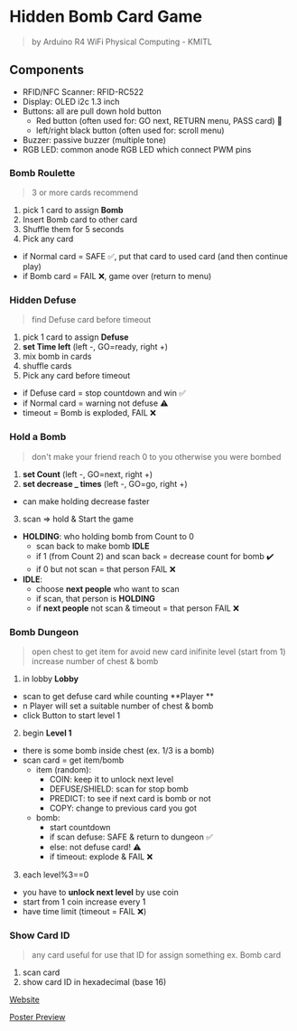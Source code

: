 # Hidden Bomb Card Game 

> by Arduino R4 WiFi
> Physical Computing - KMITL

## Components
- RFID/NFC Scanner: RFID-RC522
- Display: OLED i2c 1.3 inch
- Buttons: all are pull down hold button 
  - Red button (often used for: GO next, RETURN menu, PASS card) 🔴
  - left/right black button (often used for: scroll menu)
- Buzzer: passive buzzer (multiple tone)
- RGB LED: common anode RGB LED which connect PWM pins


### Bomb Roulette
> 3 or more cards recommend
1. pick 1 card to assign __Bomb__
2. Insert Bomb card to other card
3. Shuffle them for 5 seconds
4. Pick any card
  - if Normal card = SAFE ✅, put that card to used card (and then continue play)
  - if Bomb card = FAIL ❌, game over (return to menu)

### Hidden Defuse
> find Defuse card before timeout
1. pick 1 card to assign __Defuse__
2. **set Time left** (left -, GO=ready, right +)
3. mix bomb in cards
4. shuffle cards
5. Pick any card before timeout
  - if Defuse card = stop countdown and win ✅
  - if Normal card = warning not defuse ⚠️
  - timeout = Bomb is exploded, FAIL ❌

### Hold a Bomb
> don't make your friend reach 0 to you
> otherwise you were bombed
1. **set Count** (left -, GO=next, right +)
2. **set decrease _ times** (left -, GO=go, right +)
  - can make holding decrease faster
3. scan => hold & Start the game
  - **HOLDING**: who holding bomb from Count to 0
    - scan back to make bomb **IDLE**
    - if 1 (from Count 2) and scan back = decrease count for bomb ✔️
    - if 0 but not scan = that person FAIL ❌
  - **IDLE**: 
    - choose __next people__ who want to scan
    - if scan, that person is **HOLDING**
    - if __next people__ not scan & timeout = that person FAIL ❌

### Bomb Dungeon
> open chest to get item for avoid new card
> inifinite level (start from 1)
> increase number of chest & bomb 
1. in lobby **Lobby**
  - scan to get defuse card while counting **Player **
  - n Player will set a suitable number of chest & bomb
  - click Button to start level 1
2. begin **Level 1** 
  - there is some bomb inside chest (ex. 1/3 is a bomb)
  - scan card = get item/bomb
    - item (random):
      - COIN: keep it to unlock next level
      - DEFUSE/SHIELD: scan for stop bomb
      - PREDICT: to see if next card is bomb or not
      - COPY: change to previous card you got
    - bomb:
      - start countdown 
      - if scan defuse: SAFE & return to dungeon ✅
      - else: not defuse card! ⚠️
      - if timeout: explode & FAIL ❌
3. each level%3==0
  - you have to __unlock next level__ by use coin
  - start from 1 coin increase every 1
  - have time limit (timeout = FAIL ❌)


### Show Card ID
> any card
> useful for use that ID for assign something ex. Bomb card 
1. scan card
2. show card ID in hexadecimal (base 16)


[Website](https://anawina.github.io/hidden-bomb-card-game-by-arduino/)

[Poster Preview](https://drive.google.com/file/d/1mFG3C9TreaomRD763zlQ2x3LWn7bI0uh/view?usp=sharing)
